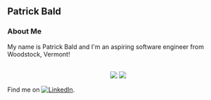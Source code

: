 
## Patrick Bald

### About Me

My name is Patrick Bald and I'm an aspiring software engineer from Woodstock, Vermont!
<br/>
<br/>

<div align="center">
  <img width="50%" src="https://github-readme-stats.vercel.app/api?username=patrickbald&show_icons=true" /> <img width="42%" src="https://github-readme-stats.vercel.app/api/top-langs/?username=patrickbald&layout=compact" />
 </div>

<!-- Actual text -->

Find me on [![LinkedIn][1.2]][1].

<!-- Icons -->

[1.2]: <img width="20" height="20" src=https://github.com/patrickbald/patrickbald/blob/main/linkedin.png>

<!-- Links to your social media accounts -->

[1]: https://www.linkedin.com/in/patrick-bald/

<!--
**patrickbald/patrickbald** is a ✨ _special_ ✨ repository because its `README.md` (this file) appears on your GitHub profile.

Here are some ideas to get you started:

- 🔭 I’m currently working on ...
- 🌱 I’m currently learning ...
- 👯 I’m looking to collaborate on ...
- 🤔 I’m looking for help with ...
- 💬 Ask me about ...
- 📫 How to reach me: ...
- 😄 Pronouns: ...
- ⚡ Fun fact: ...
-->




